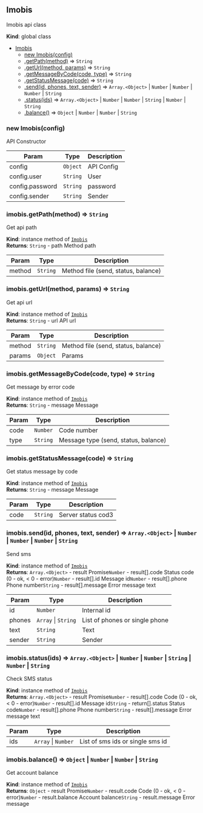 <a name="Imobis"></a>

## Imobis
Imobis api class

**Kind**: global class  

* [Imobis](#Imobis)
    * [new Imobis(config)](#new_Imobis_new)
    * [.getPath(method)](#Imobis+getPath) ⇒ <code>String</code>
    * [.getUrl(method, params)](#Imobis+getUrl) ⇒ <code>String</code>
    * [.getMessageByCode(code, type)](#Imobis+getMessageByCode) ⇒ <code>String</code>
    * [.getStatusMessage(code)](#Imobis+getStatusMessage) ⇒ <code>String</code>
    * [.send(id, phones, text, sender)](#Imobis+send) ⇒ <code>Array.&lt;Object&gt;</code> &#124; <code>Number</code> &#124; <code>Number</code> &#124; <code>Number</code> &#124; <code>String</code>
    * [.status(ids)](#Imobis+status) ⇒ <code>Array.&lt;Object&gt;</code> &#124; <code>Number</code> &#124; <code>Number</code> &#124; <code>String</code> &#124; <code>Number</code> &#124; <code>String</code>
    * [.balance()](#Imobis+balance) ⇒ <code>Object</code> &#124; <code>Number</code> &#124; <code>Number</code> &#124; <code>String</code>

<a name="new_Imobis_new"></a>

### new Imobis(config)
API Constructor


| Param | Type | Description |
| --- | --- | --- |
| config | <code>Object</code> | API Config |
| config.user | <code>String</code> | User |
| config.password | <code>String</code> | password |
| config.sender | <code>String</code> | Sender |

<a name="Imobis+getPath"></a>

### imobis.getPath(method) ⇒ <code>String</code>
Get api path

**Kind**: instance method of <code>[Imobis](#Imobis)</code>  
**Returns**: <code>String</code> - path Method path  

| Param | Type | Description |
| --- | --- | --- |
| method | <code>String</code> | Method file (send, status, balance) |

<a name="Imobis+getUrl"></a>

### imobis.getUrl(method, params) ⇒ <code>String</code>
Get api url

**Kind**: instance method of <code>[Imobis](#Imobis)</code>  
**Returns**: <code>String</code> - url API url  

| Param | Type | Description |
| --- | --- | --- |
| method | <code>String</code> | Method file (send, status, balance) |
| params | <code>Object</code> | Params |

<a name="Imobis+getMessageByCode"></a>

### imobis.getMessageByCode(code, type) ⇒ <code>String</code>
Get message by error code

**Kind**: instance method of <code>[Imobis](#Imobis)</code>  
**Returns**: <code>String</code> - message Message  

| Param | Type | Description |
| --- | --- | --- |
| code | <code>Number</code> | Code number |
| type | <code>String</code> | Message type (send, status, balance) |

<a name="Imobis+getStatusMessage"></a>

### imobis.getStatusMessage(code) ⇒ <code>String</code>
Get status message by code

**Kind**: instance method of <code>[Imobis](#Imobis)</code>  
**Returns**: <code>String</code> - message Message  

| Param | Type | Description |
| --- | --- | --- |
| code | <code>String</code> | Server status cod3 |

<a name="Imobis+send"></a>

### imobis.send(id, phones, text, sender) ⇒ <code>Array.&lt;Object&gt;</code> &#124; <code>Number</code> &#124; <code>Number</code> &#124; <code>Number</code> &#124; <code>String</code>
Send sms

**Kind**: instance method of <code>[Imobis](#Imobis)</code>  
**Returns**: <code>Array.&lt;Object&gt;</code> - result Promise<code>Number</code> - result[].code Status code (0 - ok, < 0 - error)<code>Number</code> - result[].id Message id<code>Number</code> - result[].phone Phone number<code>String</code> - result[].message Error message text  

| Param | Type | Description |
| --- | --- | --- |
| id | <code>Number</code> | Internal id |
| phones | <code>Array</code> &#124; <code>String</code> | List of phones or single phone |
| text | <code>String</code> | Text |
| sender | <code>String</code> | Sender |

<a name="Imobis+status"></a>

### imobis.status(ids) ⇒ <code>Array.&lt;Object&gt;</code> &#124; <code>Number</code> &#124; <code>Number</code> &#124; <code>String</code> &#124; <code>Number</code> &#124; <code>String</code>
Check SMS status

**Kind**: instance method of <code>[Imobis](#Imobis)</code>  
**Returns**: <code>Array.&lt;Object&gt;</code> - result Promise<code>Number</code> - result[].code Code (0 - ok, < 0 - error)<code>Number</code> - result[].id Message id<code>String</code> - return[].status Status code<code>Number</code> - result[].phone Phone number<code>String</code> - result[].message Error message text  

| Param | Type | Description |
| --- | --- | --- |
| ids | <code>Array</code> &#124; <code>Number</code> | List of sms ids or single sms id |

<a name="Imobis+balance"></a>

### imobis.balance() ⇒ <code>Object</code> &#124; <code>Number</code> &#124; <code>Number</code> &#124; <code>String</code>
Get account balance

**Kind**: instance method of <code>[Imobis](#Imobis)</code>  
**Returns**: <code>Object</code> - result Promise<code>Number</code> - result.code Code (0 - ok, < 0 - error)<code>Number</code> - result.balance Account balance<code>String</code> - result.message Error message  

